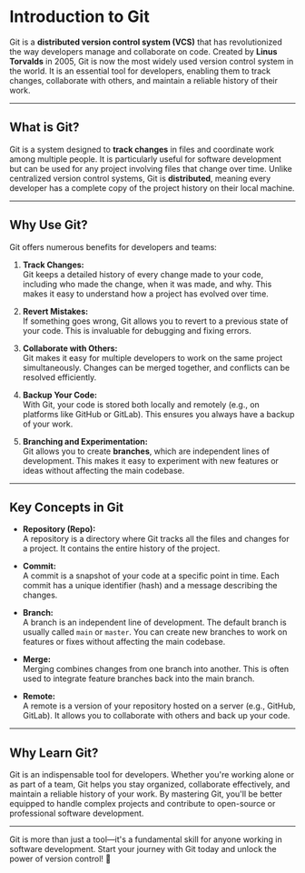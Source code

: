 # Introduction to Git

Git is a **distributed version control system (VCS)** that has revolutionized the way developers manage and collaborate on code. Created by **Linus Torvalds** in 2005, Git is now the most widely used version control system in the world. It is an essential tool for developers, enabling them to track changes, collaborate with others, and maintain a reliable history of their work.

---

## What is Git?

Git is a system designed to **track changes** in files and coordinate work among multiple people. It is particularly useful for software development but can be used for any project involving files that change over time. Unlike centralized version control systems, Git is **distributed**, meaning every developer has a complete copy of the project history on their local machine.

---

## Why Use Git?

Git offers numerous benefits for developers and teams:

1. **Track Changes:**  
   Git keeps a detailed history of every change made to your code, including who made the change, when it was made, and why. This makes it easy to understand how a project has evolved over time.

2. **Revert Mistakes:**  
   If something goes wrong, Git allows you to revert to a previous state of your code. This is invaluable for debugging and fixing errors.

3. **Collaborate with Others:**  
   Git makes it easy for multiple developers to work on the same project simultaneously. Changes can be merged together, and conflicts can be resolved efficiently.

4. **Backup Your Code:**  
   With Git, your code is stored both locally and remotely (e.g., on platforms like GitHub or GitLab). This ensures you always have a backup of your work.

5. **Branching and Experimentation:**  
   Git allows you to create **branches**, which are independent lines of development. This makes it easy to experiment with new features or ideas without affecting the main codebase.

---

## Key Concepts in Git

- **Repository (Repo):**  
   A repository is a directory where Git tracks all the files and changes for a project. It contains the entire history of the project.

- **Commit:**  
   A commit is a snapshot of your code at a specific point in time. Each commit has a unique identifier (hash) and a message describing the changes.

- **Branch:**  
   A branch is an independent line of development. The default branch is usually called `main` or `master`. You can create new branches to work on features or fixes without affecting the main codebase.

- **Merge:**  
   Merging combines changes from one branch into another. This is often used to integrate feature branches back into the main branch.

- **Remote:**  
   A remote is a version of your repository hosted on a server (e.g., GitHub, GitLab). It allows you to collaborate with others and back up your code.

---

## Why Learn Git?

Git is an indispensable tool for developers. Whether you're working alone or as part of a team, Git helps you stay organized, collaborate effectively, and maintain a reliable history of your work. By mastering Git, you'll be better equipped to handle complex projects and contribute to open-source or professional software development.

---

Git is more than just a tool—it's a fundamental skill for anyone working in software development. Start your journey with Git today and unlock the power of version control! 🚀
